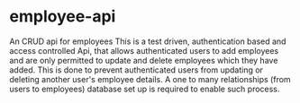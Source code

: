 # employee-api
An CRUD api for employees
This is a test driven, authentication based and access controlled
Api, that allows authenticated users to add employees and are only permitted to
update and delete employees which they have added.
This is done to prevent authenticated users from updating
or deleting another user's employee details.
A one to many relationships (from users to employees) database set up is required
to enable such process. 
